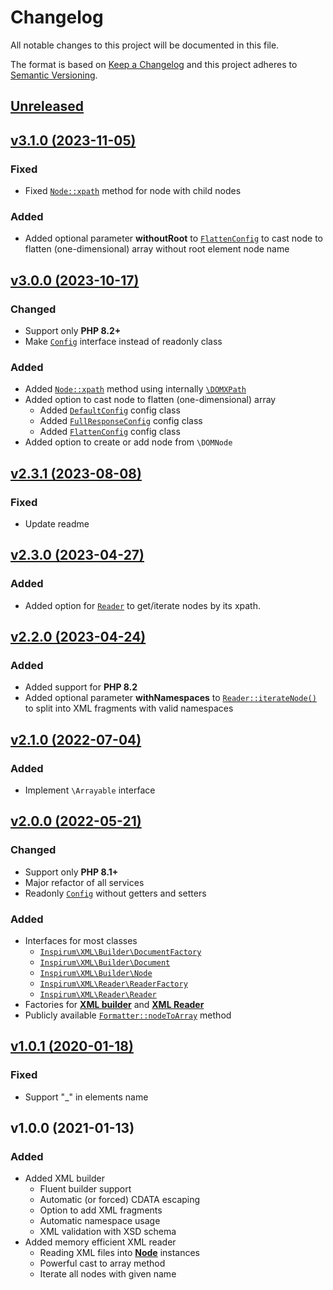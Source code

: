 # Changelog

All notable changes to this project will be documented in this file.

The format is based on [Keep a Changelog](http://keepachangelog.com/en/1.0.0/)
and this project adheres to [Semantic Versioning](http://semver.org/spec/v2.0.0.html).


## [Unreleased](https://github.com/inspirum/xml-php/compare/v3.1.0...master)


## [v3.1.0 (2023-11-05)](https://github.com/inspirum/xml-php/compare/v3.0.0...v3.1.0)
### Fixed
- Fixed [`Node::xpath`](./src/Builder/Node.php) method for node with child nodes

### Added
- Added optional parameter **withoutRoot** to [`FlattenConfig`](./src/Formatter/FlattenConfig.php) to cast node to flatten (one-dimensional) array without root element node name


## [v3.0.0 (2023-10-17)](https://github.com/inspirum/xml-php/compare/v2.3.1...v3.0.0)
### Changed
- Support only **PHP 8.2+**
- Make [`Config`](./src/Formatter/Config.php) interface instead of readonly class

### Added
- Added [`Node::xpath`](./src/Builder/Node.php) method using internally [`\DOMXPath`](https://www.php.net/manual/en/class.domxpath.php)
- Added option to cast node to flatten (one-dimensional) array
  - Added [`DefaultConfig`](./src/Formatter/DefaultConfig.php) config class
  - Added [`FullResponseConfig`](./src/Formatter/FullResponseConfig.php) config class
  - Added [`FlattenConfig`](./src/Formatter/FlattenConfig.php) config class
- Added option to create or add node from `\DOMNode`


## [v2.3.1 (2023-08-08)](https://github.com/inspirum/xml-php/compare/v2.3.0...v2.3.1)
### Fixed
- Update readme


## [v2.3.0 (2023-04-27)](https://github.com/inspirum/xml-php/compare/v2.2.0...v2.3.0)
### Added
- Added option for [`Reader`](./src/Reader/Reader.php) to get/iterate nodes by its xpath.


## [v2.2.0 (2023-04-24)](https://github.com/inspirum/xml-php/compare/v2.1.0...v2.2.0)
### Added
- Added support for **PHP 8.2**
- Added optional parameter **withNamespaces** to [`Reader::iterateNode()`](./src/Reader/Reader.php) to split into XML fragments with valid namespaces


## [v2.1.0 (2022-07-04)](https://github.com/inspirum/xml-php/compare/v2.0.0...v2.1.0)
### Added
- Implement `\Arrayable` interface


## [v2.0.0 (2022-05-21)](https://github.com/inspirum/xml-php/compare/v1.0.1...v2.0.0)
### Changed
- Support only **PHP 8.1+**
- Major refactor of all services
- Readonly [`Config`](./src/Formatter/Config.php) without getters and setters

### Added
- Interfaces for most classes
  - [`Inspirum\XML\Builder\DocumentFactory`](./src/Builder/DocumentFactory.php)
  - [`Inspirum\XML\Builder\Document`](./src/Builder/Document.php)
  - [`Inspirum\XML\Builder\Node`](./src/Builder/Node.php)
  - [`Inspirum\XML\Reader\ReaderFactory`](./src/Reader/ReaderFactory.php)
  - [`Inspirum\XML\Reader\Reader`](./src/Reader/Reader.php)
- Factories for [**XML builder**](./src/Builder/Document.php) and [**XML Reader**](./src/Reader/Reader.php)
- Publicly available [`Formatter::nodeToArray`](./src/Formatter/Formatter.php) method


## [v1.0.1 (2020-01-18)](https://github.com/inspirum/xml-php/compare/v1.0.0...v1.0.1)
### Fixed
- Support "_" in elements name


## v1.0.0 (2021-01-13) 
### Added
- Added XML builder
  - Fluent builder support
  - Automatic (or forced) CDATA escaping
  - Option to add XML fragments
  - Automatic namespace usage  
  - XML validation with XSD schema
- Added memory efficient XML reader 
  - Reading XML files into [**Node**](./src/Builder/DefaultNode.php) instances
  - Powerful cast to array method
  - Iterate all nodes with given name
